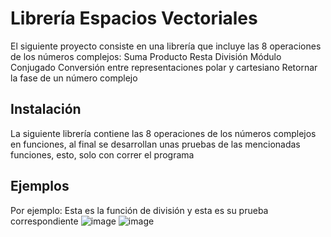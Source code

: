 # Librería Espacios Vectoriales
El siguiente proyecto consiste en una librería que incluye las 8 operaciones de los números complejos:
Suma
Producto
Resta
División
Módulo
Conjugado
Conversión entre representaciones polar y cartesiano
Retornar la fase de un número complejo

## Instalación
La siguiente librería contiene las 8 operaciones de los números complejos en funciones, al final se desarrollan unas pruebas de las mencionadas funciones, esto, solo con correr el programa

## Ejemplos
Por ejemplo: 
Esta es la función de división y esta es su prueba correspondiente 
![image](https://user-images.githubusercontent.com/111907712/187014020-d55a8269-eaa5-44a0-9ac3-97fdcdae9181.png)
![image](https://user-images.githubusercontent.com/111907712/187014042-117dcf9d-56ba-4bc7-875c-29c9d3094a6e.png)

